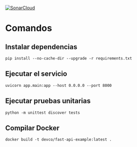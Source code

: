 [![SonarCloud](https://sonarcloud.io/images/project_badges/sonarcloud-black.svg)](https://sonarcloud.io/summary/new_code?id=fastAPISemillero)

# Comandos
## Instalar dependencias
`pip install --no-cache-dir --upgrade -r requirements.txt`
## Ejecutar el servicio
`uvicorn app.main:app --host 0.0.0.0 --port 8000`
## Ejecutar pruebas unitarias
`python -m unittest discover tests`
## Compilar Docker
`docker build -t devco/fast-api-example:latest .`
